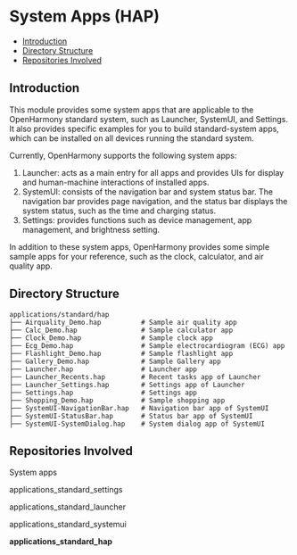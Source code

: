 # System Apps \(HAP\)<a name="EN-US_TOPIC_0000001162045697"></a>

-   [Introduction](#section110mcpsimp)
-   [Directory Structure](#section11948105210591)
-   [Repositories Involved](#section120mcpsimp)

## Introduction<a name="section110mcpsimp"></a>

This module provides some system apps that are applicable to the OpenHarmony standard system, such as Launcher, SystemUI, and Settings. It also provides specific examples for you to build standard-system apps, which can be installed on all devices running the standard system.

Currently, OpenHarmony supports the following system apps:

1.  Launcher: acts as a main entry for all apps and provides UIs for display and human-machine interactions of installed apps.
2.  SystemUI: consists of the navigation bar and system status bar. The navigation bar provides page navigation, and the status bar displays the system status, such as the time and charging status.
3.  Settings: provides functions such as device management, app management, and brightness setting.

In addition to these system apps, OpenHarmony provides some simple sample apps for your reference, such as the clock, calculator, and air quality app.

## Directory Structure<a name="section11948105210591"></a>

```
applications/standard/hap
├── Airquality_Demo.hap          # Sample air quality app
├── Calc_Demo.hap                # Sample calculator app
├── Clock_Demo.hap               # Sample clock app
├── Ecg_Demo.hap                 # Sample electrocardiogram (ECG) app
├── Flashlight_Demo.hap          # Sample flashlight app
├── Gallery_Demo.hap             # Sample Gallery app
├── Launcher.hap                 # Launcher app
├── Launcher_Recents.hap         # Recent tasks app of Launcher
├── Launcher_Settings.hap        # Settings app of Launcher
├── Settings.hap                 # Settings app
├── Shopping_Demo.hap            # Sample shopping app
├── SystemUI-NavigationBar.hap   # Navigation bar app of SystemUI
├── SystemUI-StatusBar.hap       # Status bar app of SystemUI
├── SystemUI-SystemDialog.hap    # System dialog app of SystemUI
```

## Repositories Involved<a name="section120mcpsimp"></a>

System apps

applications\_standard\_settings

applications\_standard\_launcher

applications\_standard\_systemui

**applications\_standard\_hap**

